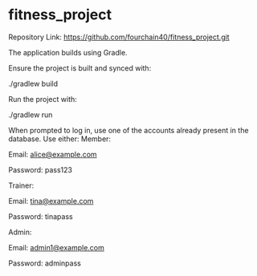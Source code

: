 # fitness_project

Repository Link:
https://github.com/fourchain40/fitness_project.git

The application builds using Gradle.

Ensure the project is built and synced with:

./gradlew build

Run the project with: 

./gradlew run

When prompted to log in, use one of the accounts already present in the database. Use either:
Member:

Email: alice@example.com

Password: pass123

Trainer:

Email: tina@example.com

Password: tinapass

Admin:

Email: admin1@example.com

Password: adminpass
